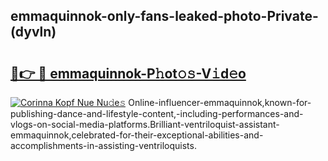 ## emmaquinnok-only-fans​-leaked-photo​-Private-(dyvln)


# <h2><a href="https://mediaupload.pro?title=emmaquinnok&ref=git">🔗👉 🔴 emmaquinnok-P𝚑ot𝚘𝚜-V𝚒d𝚎o</a></h2>

[![Corinna Kopf Nue Nu𝚍e𝚜](https://i.imgur.com/0qMVB7G.gif)](https://mediaupload.pro?title=emmaquinnok&ref=git)
Online-influencer-emmaquinnok,known-for-publishing-dance-and-lifestyle-content,-including-performances-and-vlogs-on-social-media-platforms.Brilliant-ventriloquist-assistant-emmaquinnok,celebrated-for-their-exceptional-abilities-and-accomplishments-in-assisting-ventriloquists.  